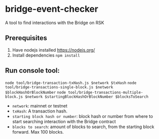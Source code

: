 # bridge-event-checker
A tool to find interactions with the Bridge on RSK

## Prerequisites
1. Have nodejs installed https://nodejs.org/
2. Install dependencies `npm install`

## Run console tool:
`node tool/bridge-transaction-txHash.js $network $txHash`
`node tool/bridge-transactions-single-block.js $network $blockHashOrBlockNumber`
`node tool/bridge-transactions-multiple-block.js $network $startingBlockHashOrBlockNumber $blocksToSearch`

- `network`: mainnet or testnet
- `txHash`: A transaction hash.
- `starting block hash or number`: block hash or number from where to start searching interaction with the Bridge contract
- `blocks to search`: amount of blocks to search, from the starting block forward. Max 100 blocks.
